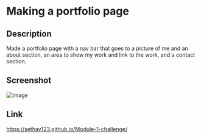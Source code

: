 # Making a portfolio page
## Description
Made a portfolio page with a nav bar that goes to a picture of me and an about section, an area to show my work and link to the work, and a contact section.
## Screenshot
![image](https://github.com/Sethav123/Module-1-challenge/assets/170278685/59086b47-2745-4dcd-b455-603c00a567d7)
## Link
https://sethav123.github.io/Module-1-challenge/

